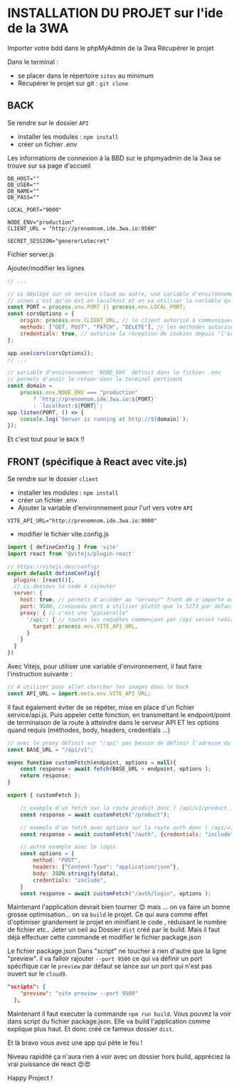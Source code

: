 # INSTALLATION DU PROJET sur l'ide de la 3WA

Importer votre bdd dans le phpMyAdmin de la 3wa
Récupérer le projet

Dans le terminal :

- se placer dans le répertoire `sites` au minimum
- Récupérer le projet sur git : `git clone`

## BACK

Se rendre sur le dossier `API`

- installer les modules : `npm install`
- créer un fichier .env

Les informations de connexion à la BBD sur le phpmyadmin de la 3wa se trouve sur sa page d'accueil

```Dotenv
DB_HOST=""
DB_USER=""
DB_NAME=""
DB_PASS=""

LOCAL_PORT="9000"

NODE_ENV="production"
CLIENT_URL = "http://prenomnom.ide.3wa.io:9500"

SECRET_SESSION="genererLeSecret"
```

Fichier server.js

Ajouter/modifier les lignes

```js
// ...

// si déployé sur un service cloud ou autre, une variable d'environnement PORT sera définit et on va l'utiliser
// sinon c'est qu'on est en localhost et on va utiliser la variable qu'on a définit
const PORT = process.env.PORT || process.env.LOCAL_PORT;
const corsOptions = {
    origin: process.env.CLIENT_URL, // le client autorisé à communiquer avec le serveur
    methods: ["GET, POST", "PATCH", "DELETE"], // les méthodes autorisés vers le serveur
    credentials: true, // autorise la réception de cookies depuis "l'origin"
};

app.use(cors(corsOptions));
// ...

// variable d'environnement `NODE_ENV` définit dans le fichier .env
// permets d'avoir le retour dans le terminal pertinent
const domain =
    process.env.NODE_ENV === "production"
        ? `http://prenomnom.ide.3wa.io:${PORT}`
        : `localhost:${PORT}`;
app.listen(PORT, () => {
    console.log(`Server is running at http://${domain}`);
});
```

Et c'est tout pour le `BACK` !!

## FRONT (spécifique à React avec vite.js)

Se rendre sur le dossier `client`

- installer les modules : `npm install`
- créer un fichier .env
- Ajouter la variable d'environnement pour l'url vers votre `API`

```Dotenv
VITE_API_URL="http://prenomnom.ide.3wa.io:9000"
```

- modifier le fichier vite.config.js

```js
import { defineConfig } from 'vite'
import react from '@vitejs/plugin-react'

// https://vitejs.dev/config/
export default defineConfig({
  plugins: [react()],
  // ci-dessous le code à rajouter
  server: {
    host: true, // permets d'accéder au "serveur" front de n'importe où. Configuration à faire dans un environnement "Cloud9"
    port: 9500, //nouveau port à utiliser plutôt que le 5173 par défaut
    proxy: { // c'est une "passerelle"
      '/api': { // toutes les requêtes commençant par /api seront redirigées vers le serveur API (url définit dans le fichier .env de vite)
        target: process.env.VITE_API_URL,
      }
    }
  }
})
```

Avec Vitejs, pour utiliser une variable d'environnement, il faut faire l'instruction suivante :

```js
// A utiliser pour aller chercher les images dans le back
const API_URL = import.meta.env.VITE_API_URL;
```

Il faut également éviter de se répéter, mise en place d'un fichier service/api.js.
Puis appeler cette fonction, en transmettant le endpoint/point de terminaison de la route à atteindre dans le serveur API ET les options quand requis (méthodes, body, headers, credentials ...)

```js
// avec le proxy définit sur "/api" pas besoin de définir l'adresse du serveur API
const BASE_URL = "/api/v1";

async function customFetch(endpoint, options = null){
    const response = await fetch(BASE_URL + endpoint, options );
    return response;
}

export { customFetch };
```

```js
    // exemple d'un fetch sur la route produit donc ( /api/v1/product )
    const response = await customFetch("/product");

    // exemple d'un fetch avec options sur la route auth donc ( /api/v1/auth )
    const response = await customFetch("/auth", {credentials: "include"});

    // autre exemple avec le login
    const options = {
        method: "POST",
        headers: {"Content-Type": "application/json"},
        body: JSON.stringify(data),
        credentials: "include",
    }
    const response = await customFetch("/auth/login", options );
```

Maintenant l'application devrait bien tourner 😊
mais ...
on va faire un bonne grosse optimisation...
on va `build` le projet.
Ce qui aura comme effet d'optimiser grandement le projet en minifiant le code , réduisant le nombre de fichier etc.. 
Jeter un oeil au Dossier `dist` créé par le build.
Mais il faut déjà effectuer cette commande et modifier le fichier package.json

Le fichier package.json
Dans "script" ne toucher à rien d'autre que la ligne "preview".
il va falloir rajouter `--port 9500`
ce qui va définir un port spécifique car le `preview` par défaut se lance sur un port qui n'est pas ouvert sur le `cloud9`.

```json
"scripts": {
    "preview": "vite preview --port 9500"
  },
```

Maintenant il faut executer la commande `npm run build`.
Vous pouvez la voir dans script du fichier package.json.
Elle va build l'application comme explique plus haut.
Et donc créé ce fameux dossier `dist`.

Et là bravo vous avez une app qui pète le feu !

Niveau rapidité ça n'aura rien à voir avec un dossier hors build, appréciez la vrai puissance de react 😍😍

Happy Project !
